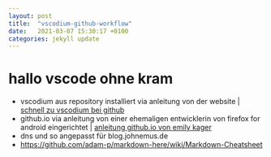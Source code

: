 ```yaml
---
layout: post
title:  "vscodium-github-workflow"
date:   2021-03-07 15:30:17 +0100
categories: jekyll update
---
```


# hallo vscode ohne kram

* vscodium aus repository installiert via anleitung von der website | [schnell zu vscodium bei github](https://github.com/VSCodium/vscodium#install-with-package-manager "github/codium")
* github.io via anleitung von einer  ehemaligen entwicklerin von firefox for android eingerichtet | [anleitung github.io von emily kager](https://www.emilykager.com/writing/2018/07/27/myo-website.html "hover text test für zweiten link ;)")
* dns und so angepasst für blog.johnemus.de
* <https://github.com/adam-p/markdown-here/wiki/Markdown-Cheatsheet> 
